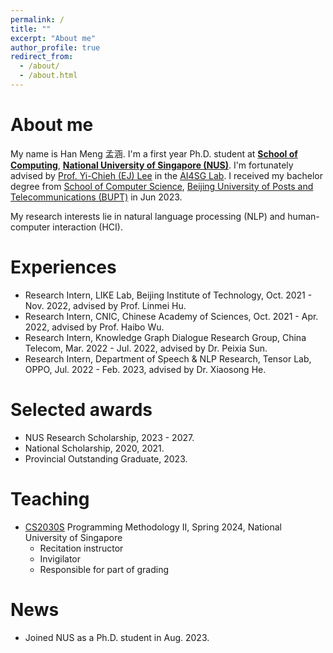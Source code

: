 ```yaml
---
permalink: /
title: ""
excerpt: "About me"
author_profile: true
redirect_from: 
  - /about/
  - /about.html
---
```


# About me

My name is Han Meng 孟涵. I'm a first year Ph.D. student at [**School of Computing**](https://www.comp.nus.edu.sg/), [**National University of Singapore (NUS)**](https://www.nus.edu.sg/). I'm fortunately advised by [Prof. Yi-Chieh (EJ) Lee](https://www.yclee.net/) in the [AI4SG Lab](https://www.ai4sg.org/). I received my bachelor degree from [School of Computer Science](https://scs.bupt.edu.cn/), [Beijing University of Posts and Telecommunications (BUPT)](https://en.wikipedia.org/wiki/Beijing_University_of_Posts_and_Telecommunications) in Jun 2023.

My research interests lie in natural language processing (NLP) and human-computer interaction (HCI).

# Experiences

- Research Intern, LIKE Lab, Beijing Institute of Technology, Oct. 2021 - Nov. 2022, advised by Prof. Linmei Hu.
- Research Intern, CNIC, Chinese Academy of Sciences, Oct. 2021 - Apr. 2022, advised by Prof. Haibo Wu.
- Research Intern, Knowledge Graph Dialogue Research Group, China Telecom, Mar. 2022 - Jul. 2022, advised by Dr. Peixia Sun.
- Research Intern, Department of Speech & NLP Research, Tensor Lab, OPPO, Jul. 2022 - Feb. 2023, advised by Dr. Xiaosong He.

# Selected awards

- NUS Research Scholarship, 2023 - 2027.
- National Scholarship, 2020, 2021.
- Provincial Outstanding Graduate, 2023.

# Teaching

- [CS2030S](https://nus-cs2030s.github.io/2324-s2/) Programming Methodology II, Spring 2024, National University of Singapore
  - Recitation instructor
  - Invigilator
  - Responsible for part of grading

# News

- Joined NUS as a Ph.D. student in Aug. 2023.
